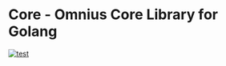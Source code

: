 # Core - Omnius Core Library for Golang

[![test](https://github.com/omnius-labs/core-go/actions/workflows/test.yml/badge.svg)](https://github.com/omnius-labs/core-go/actions/workflows/test.yml)
